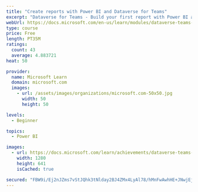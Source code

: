 ```yaml
---
title: "Create reports with Power BI and Dataverse for Teams"
excerpt: "Dataverse for Teams - Build your first report with Power BI and Dataverse for Teams."
webUrl: https://docs.microsoft.com/en-us/learn/modules/dataverse-teams-power-bi/
type: course
price: Free
length: PT35M
ratings:
  count: 43
  average: 4.883721
heat: 50

provider:
  name: Microsoft Learn
  domain: microsoft.com
  images:
    - url: /assets/images/organizations/microsoft.com-50x50.jpg
      width: 50
      height: 50

levels:
  - Beginner

topics:
  - Power BI

images:
  - url: https://docs.microsoft.com/learn/achievements/dataverse-teams-power-bi-social.png
    width: 1280
    height: 641
    isCached: true

secured: "FBW9i/Ej2nJZms7vStJQhk3tNlday2BJ4ZMx4LyAl78/hMnFwAwhHE+JNwjEjuVIWaoRHOZUPmFasqMAcb2irPvsAe8BJiDaNCjwzr9uqw3OwYsmKj3dabVY7X1ptvsr/ofw6R7Q6YAw1cBq6zcJzlhMjXwKU3/shbWh6qvgL4y3nPcdL9vnu0IQD9bvnhag5vYtSMdcz7iZRifO7J0PAFwWJZiEpEE1pCS8GJCQKkUJOqIKPfdR8uPcINpWAwLZjtTFZEL7ZC2+4SxeMocSI1cEPOG5AnHmLNRj3h0xwr2SMtTnvhoYEXf6v3xfOt8QsUI99NaUtLWj26U5HFe+RwFAZAZGL7o9KRw9Ftuc1EnpOtuEuM2fJv0OPVrL6cBLYKpAtyOZXp8IeNbScOLDvj2Wd+c3dx+Ut98DetgJyjg=;+3pcrhWmi7sa3DMUkJZnMw=="
---
```


